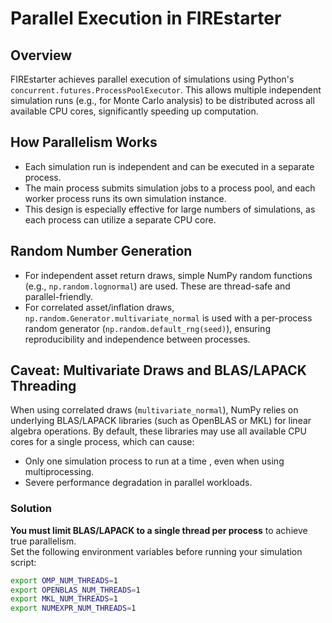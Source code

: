 # Parallel Execution in FIREstarter

## Overview

FIREstarter achieves parallel execution of simulations using Python's `concurrent.futures.ProcessPoolExecutor`. This allows multiple independent simulation runs (e.g., for Monte Carlo analysis) to be distributed across all available CPU cores, significantly speeding up computation.

## How Parallelism Works

- Each simulation run is independent and can be executed in a separate process.
- The main process submits simulation jobs to a process pool, and each worker process runs its own simulation instance.
- This design is especially effective for large numbers of simulations, as each process can utilize a separate CPU core.

## Random Number Generation

- For independent asset return draws, simple NumPy random functions (e.g., `np.random.lognormal`) are used. These are thread-safe and parallel-friendly.
- For correlated asset/inflation draws, `np.random.Generator.multivariate_normal` is used with a per-process random generator (`np.random.default_rng(seed)`), ensuring reproducibility and independence between processes.

## Caveat: Multivariate Draws and BLAS/LAPACK Threading

When using correlated draws (`multivariate_normal`), NumPy relies on underlying BLAS/LAPACK libraries (such as OpenBLAS or MKL) for linear algebra operations. By default, these libraries may use all available CPU cores for a single process, which can cause:

- Only one simulation process to run at a time , even when using multiprocessing.
- Severe performance degradation in parallel workloads.

### Solution

**You must limit BLAS/LAPACK to a single thread per process** to achieve true parallelism.  
Set the following environment variables before running your simulation script:

```sh
export OMP_NUM_THREADS=1
export OPENBLAS_NUM_THREADS=1
export MKL_NUM_THREADS=1
export NUMEXPR_NUM_THREADS=1
```
